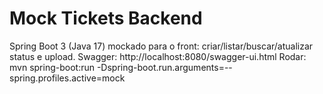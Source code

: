 # Mock Tickets Backend
Spring Boot 3 (Java 17) mockado para o front: criar/listar/buscar/atualizar status e upload.
Swagger: http://localhost:8080/swagger-ui.html
Rodar: mvn spring-boot:run -Dspring-boot.run.arguments=--spring.profiles.active=mock
